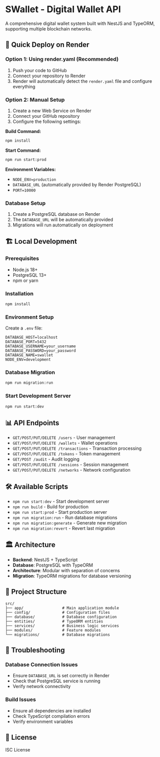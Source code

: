# SWallet - Digital Wallet API

A comprehensive digital wallet system built with NestJS and TypeORM, supporting multiple blockchain networks.

## 🚀 Quick Deploy on Render

### Option 1: Using render.yaml (Recommended)
1. Push your code to GitHub
2. Connect your repository to Render
3. Render will automatically detect the `render.yaml` file and configure everything

### Option 2: Manual Setup
1. Create a new Web Service on Render
2. Connect your GitHub repository
3. Configure the following settings:

**Build Command:**
```bash
npm install
```

**Start Command:**
```bash
npm run start:prod
```

**Environment Variables:**
- `NODE_ENV=production`
- `DATABASE_URL` (automatically provided by Render PostgreSQL)
- `PORT=10000`

### Database Setup
1. Create a PostgreSQL database on Render
2. The `DATABASE_URL` will be automatically provided
3. Migrations will run automatically on deployment

## 🏗️ Local Development

### Prerequisites
- Node.js 18+
- PostgreSQL 13+
- npm or yarn

### Installation
```bash
npm install
```

### Environment Setup
Create a `.env` file:
```env
DATABASE_HOST=localhost
DATABASE_PORT=5432
DATABASE_USERNAME=your_username
DATABASE_PASSWORD=your_password
DATABASE_NAME=swallet
NODE_ENV=development
```

### Database Migration
```bash
npm run migration:run
```

### Start Development Server
```bash
npm run start:dev
```

## 📊 API Endpoints

- `GET/POST/PUT/DELETE /users` - User management
- `GET/POST/PUT/DELETE /wallets` - Wallet operations
- `GET/POST/PUT/DELETE /transactions` - Transaction processing
- `GET/POST/PUT/DELETE /tokens` - Token management
- `GET/POST /audit` - Audit logging
- `GET/POST/PUT/DELETE /sessions` - Session management
- `GET/POST/PUT/DELETE /networks` - Network configuration

## 🛠️ Available Scripts

- `npm run start:dev` - Start development server
- `npm run build` - Build for production
- `npm run start:prod` - Start production server
- `npm run migration:run` - Run database migrations
- `npm run migration:generate` - Generate new migration
- `npm run migration:revert` - Revert last migration

## 🏛️ Architecture

- **Backend**: NestJS + TypeScript
- **Database**: PostgreSQL with TypeORM
- **Architecture**: Modular with separation of concerns
- **Migration**: TypeORM migrations for database versioning

## 📁 Project Structure

```
src/
├── app/                 # Main application module
├── config/              # Configuration files
├── database/            # Database configuration
├── entities/            # TypeORM entities
├── services/            # Business logic services
├── modules/             # Feature modules
└── migrations/          # Database migrations
```

## 🔧 Troubleshooting

### Database Connection Issues
- Ensure `DATABASE_URL` is set correctly in Render
- Check that PostgreSQL service is running
- Verify network connectivity

### Build Issues
- Ensure all dependencies are installed
- Check TypeScript compilation errors
- Verify environment variables

## 📝 License

ISC License